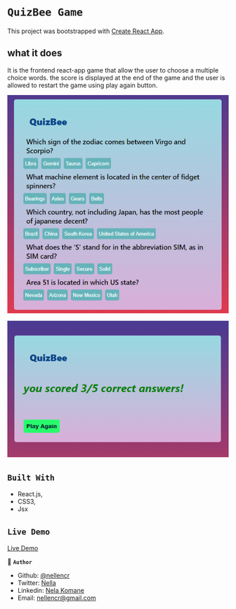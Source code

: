 # `QuizBee Game`

This project was bootstrapped with [Create React App](https://github.com/facebook/create-react-app).


## what it does
It is the frontend react-app game that allow the user to  choose a multiple choice words. the score is displayed at the end of the game and the user is allowed to restart the game using play again button.

![screenshot](src/Components/images/screenQ1.png) 



![screenshot](src/Components/images/screenQ2.png)

## `Built With`

- React.js,
- CSS3,
- Jsx




## `Live Demo`
 [Live Demo](https://serene-montalcini-664010.netlify.app)


👤 **`Author`**

- Github: [@nellencr](https://github.com/nellencr)
- Twitter: [Nella](https://twitter.com/Nella75794271)
- Linkedin: [Nela Komane](https://www.linkedin.com/in/nela-komane-8866b9192/)
- Email: nellencr@gmail.com
